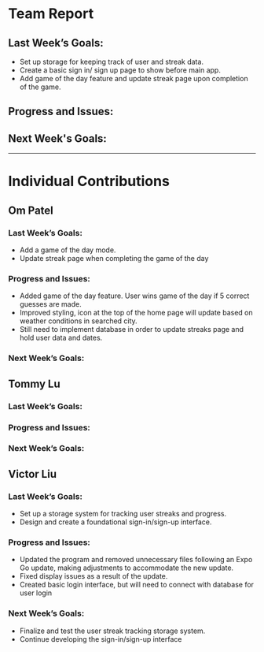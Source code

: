 # Team Report

## Last Week’s Goals:
- Set up storage for keeping track of user and streak data.
- Create a basic sign in/ sign up page to show before main app.
- Add game of the day feature and update streak page upon completion of the game.
  
## Progress and Issues:

## Next Week's Goals:

---

# Individual Contributions

## Om Patel

### Last Week’s Goals:
- Add a game of the day mode.
- Update streak page when completing the game of the day

### Progress and Issues:
- Added game of the day feature. User wins game of the day if 5 correct guesses are made.
- Improved styling, icon at the top of the home page will update based on weather conditions in searched city.
- Still need to implement database in order to update streaks page and hold user data and dates.
  
### Next Week’s Goals:

## Tommy Lu
### Last Week’s Goals:

### Progress and Issues:

### Next Week’s Goals:


## Victor Liu

### Last Week’s Goals:
- Set up a storage system for tracking user streaks and progress.
- Design and create a foundational sign-in/sign-up interface.

### Progress and Issues:
- Updated the program and removed unnecessary files following an Expo Go update, making adjustments to accommodate the new update.
- Fixed display issues as a result of the update.
- Created basic login interface, but will need to connect with database for user login

### Next Week’s Goals:
- Finalize and test the user streak tracking storage system.
- Continue developing the sign-in/sign-up interface
